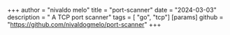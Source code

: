 +++
author = "nivaldo melo"
title = "port-scanner"
date = "2024-03-03"
description = " A TCP port scanner"
tags = [ "go", "tcp"]
[params]
  github = "https://github.com/nivaldogmelo/port-scanner"
+++
